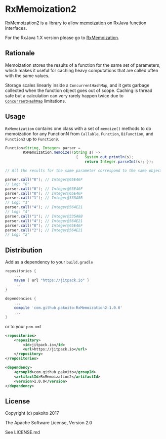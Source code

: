# RxMemoization2

RxMemoization2 is a library to allow [memoization](https://en.wikipedia.org/wiki/Memoization) on RxJava function interfaces.

For the RxJava 1.X version please go to [RxMemoization](https://github.com/pakoito/RxMemoization).

## Rationale

Memoization stores the results of a function for the same set of parameters, which makes it useful for caching heavy computations that are called often with the same values.

Storage scales linearly inside a `ConcurrentHashMap`, and it gets garbage collected when the function object goes out of scope. Caching is thread safe but a calculation can very rarely happen twice due to [`ConcurrentHashMap`](https://docs.oracle.com/javase/7/docs/api/java/util/concurrent/ConcurrentHashMap.html) limitations.

## Usage

`RxMemoization` contains one class with a set of `memoize()` methods to do memoization for any FunctionN from `Callable`, `Function`, `BiFunction`, and `Function3` up to `Function9`.

```java
Function<String, Integer> parser = 
        RxMemoization.memoize((String s) ->
                                {   System.out.println(s);
                                    return Integer.parseInt(s); });

// All the results for the same parameter correspond to the same object

parser.call("0"); // Integer@65E46F
// Log: "0"
parser.call("0"); // Integer@65E46F
parser.call("0"); // Integer@65E46F
parser.call("1"); // Integer@335A8B
// Log: "1"
parser.call("4"); // Integer@564E21
// Log: "4"
parser.call("1"); // Integer@335A8B
parser.call("4"); // Integer@564E21
parser.call("0"); // Integer@65E46F
parser.call("2"); // Integer@564E21
// Log: "2"
```

## Distribution

Add as a dependency to your `build.gradle`
```groovy
repositories {
    ...
    maven { url "https://jitpack.io" }
    ...
}
    
dependencies {
    ...
    compile 'com.github.pakoito:RxMemoization2:1.0.0'
    ...
}
```
or to your `pom.xml`

```xml
<repositories>
    <repository>
        <id>jitpack.io</id>
        <url>https://jitpack.io</url>
    </repository>
</repositories>

<dependency>
    <groupId>com.github.pakoito</groupId>
    <artifactId>RxMemoization2</artifactId>
    <version>1.0.0</version>
</dependency>
```

## License

Copyright (c) pakoito 2017

The Apache Software License, Version 2.0

See LICENSE.md
